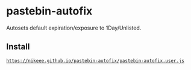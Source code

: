 # pastebin-autofix
Autosets default expiration/exposure to 1Day/Unlisted.

## Install

[`https://nikeee.github.io/pastebin-autofix/pastebin-autofix.user.js`](https://nikeee.github.io/pastebin-autofix/pastebin-autofix.user.js)
